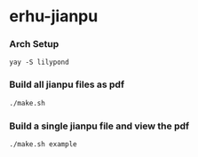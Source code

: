# erhu-jianpu

### Arch Setup
```
yay -S lilypond
```

### Build all jianpu files as pdf
```sh
./make.sh
```

### Build a single jianpu file and view the pdf
```sh
./make.sh example
```
